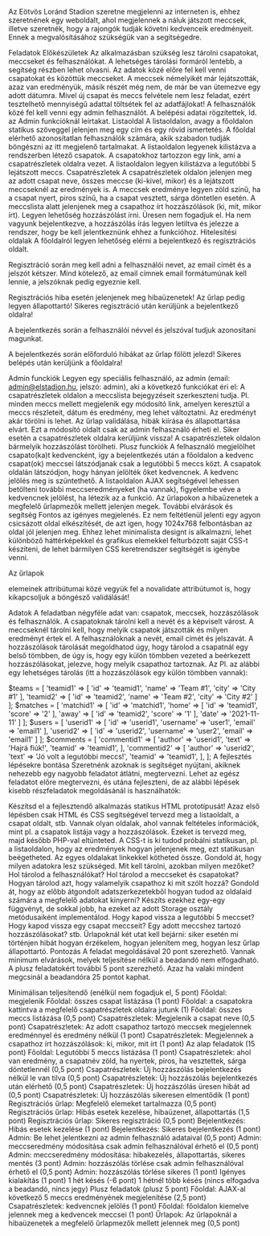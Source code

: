 Az Eötvös Loránd Stadion szeretne megjelenni az interneten is, ehhez szeretnének egy weboldalt, ahol megjelennek a náluk játszott meccsek, illetve szeretnék, hogy a rajongók tudják követni kedvenceik eredményeit. Ennek a megvalósításához szükségük van a segítségedre.

Feladatok
Előkészületek
Az alkalmazásban szükség lesz tárolni csapatokat, meccseket és felhasználókat. A lehetséges tárolási formáról lentebb, a segítség részben lehet olvasni.
Az adatok közé előre fel kell venni csapatokat és közöttük meccseket. A meccsek némelyikét már lejátszották, azaz van eredményük, másik részét még nem, de már be van ütemezve egy adott dátumra. Mivel új csapat és meccs felvétele nem lesz feladat, ezért tesztelhető mennyiségű adattal töltsétek fel az adatfájlokat!
A felhasználók közé fel kell venni egy admin felhasználót. A belépési adatai rögzítettek, ld. az Admin funkcióknál leírtakat.
Listaoldal
A listaoldalon, avagy a főoldalon statikus szöveggel jelenjen meg egy cím és egy rövid ismertetés.
A főoldal elérhető azonosítatlan felhasználók számára, akik szabadon tudják böngészni az itt megjelenő tartalmakat.
A listaoldalon legyenek kilistázva a rendszerben létező csapatok.
A csapatokhoz tartozzon egy link, ami a csapatrészletek oldalra vezet.
A listaoldalon legyen kilistázva a legutóbbi 5 lejátszott meccs.
Csapatrészletek
A csapatrészletek oldalon jelenjen meg az adott csapat neve, összes meccse (ki-kivel, mikor) és a lejátszott meccseknél az eredmények is.
A meccsek eredménye legyen zöld színű, ha a csapat nyert, piros színű, ha a csapat vesztett, sárga döntetlen esetén.
A meccslista alatt jelenjenek meg a csapathoz írt hozzászólások (ki, mit, mikor írt).
Legyen lehetőség hozzászólást írni. Üresen nem fogadjuk el.
Ha nem vagyunk bejelentkezve, a hozzászólás írás legyen letiltva és jelezze a rendszer, hogy be kell jelentkeznünk ehhez a funkcióhoz.
Hitelesítési oldalak
A főoldalról legyen lehetőség elérni a bejelentkező és regisztrációs oldalt.

Regisztráció során meg kell adni a felhasználói nevet, az email címét és a jelszót kétszer. Mind kötelező, az email címnek email formátumúnak kell lennie, a jelszóknak pedig egyeznie kell.

Regisztrációs hiba esetén jelenjenek meg hibaüzenetek! Az űrlap pedig legyen állapottartó! Sikeres regisztráció után kerüljünk a bejelentkező oldalra!

A bejelentkezés során a felhasználói névvel és jelszóval tudjuk azonosítani magunkat.

A bejelentkezés során előforduló hibákat az űrlap fölött jelezd! Sikeres belépés után kerüljünk a főoldalra!

Admin funckiók
Legyen egy speciális felhasználó, az admin (email: admin@elstadion.hu, jelszó: admin), aki a következő funkciókat éri el:
A csapatrészletek oldalon a meccslista bejegyzéseit szerkeszteni tudja. Pl. minden meccs mellett megjelenik egy módosító link, amelyen keresztül a meccs részleteit, dátum és eredmény, meg lehet változtatni. Az eredményt akár törölni is lehet. Az űrlap validálása, hibák kiírása és állapottartása elvárt. Ezt a módosító oldalt csak az admin felhasználó érheti el. Siker esetén a csapatrészletek oldalra kerüljünk vissza!
A csapatrészletek oldalon bármelyik hozzászólást törölheti.
Plusz funckiók
A felhasználó megjelölhet csapato(ka)t kedvencként, így a bejelentkezés után a főoldalon a kedvenc csapat(ok) meccsei látszódjanak csak a legutóbbi 5 meccs közt. A csapatok oldalán látszódjon, hogy hányan jelölték őket kedvencnek. A kedvenc jelölés meg is szüntethető.
A listaoldalon AJAX segítségével lehessen betölteni további meccseredményeket (ha vannak), figyelembe véve a kedvencnek jelölést, ha létezik az a funkció.
Az űrlapokon a hibaüzenetek a megfelelő űrlapmezők mellett jelenjen megek.
További elvárások és segítség
Fontos az igényes megjelenés. Ez nem feltétlenül jelenti egy agyon csicsázott oldal elkészítését, de azt igen, hogy 1024x768 felbontásban az oldal jól jelenjen meg. Ehhez lehet minimalista designt is alkalmazni, lehet különböző háttérképekkel és grafikus elemekkel felturbózott saját CSS-t készíteni, de lehet bármilyen CSS keretrendszer segítségét is igénybe venni.

Az űrlapok <form> elemeinek attribútumai közé vegyük fel a novalidate attribútumot is, hogy kikapcsoljuk a böngésző validálását!

<form action="" novalidate>
</form>
Adatok
A feladatban négyféle adat van: csapatok, meccsek, hozzászólások és felhasználók. A csapatoknak tárolni kell a nevét és a képviselt várost. A meccseknél tárolni kell, hogy melyik csapatok játszották és milyen eredményt értek el. A felhasználóknak a nevét, email címét és jelszavát. A hozzászólások tárolását megoldhatod úgy, hogy tárolod a csapatnál egy belső tömbben, de úgy is, hogy egy külön tömbben vezeted a beérkezett hozzászólásokat, jelezve, hogy melyik csapathoz tartoznak. Az Pl. az alábbi egy lehetséges tárolás (itt a hozzászólások egy külön tömbben vannak):

$teams = [
    'teamid1' => [
        'id' => 'teamid1',
        'name' => 'Team #1',
        'city' => 'City #1'
    ],
    'teamid2' => [
        'id' => 'teamid2',
        'name' => 'Team #2',
        'city' => 'City #2'
    ]
];
$matches = [
'matchid1' => [
'id' => 'matchid1',
'home' => [
'id' => 'teamid1',
'score' => '2'
],
'away' => [
'id' => 'teamid2',
'score' => '1'
],
'date' => '2021-11-11'
]
];
$users = [
    'userid1' => [
        'id' => 'userid1',
        'username' => 'user1',
        'email' => 'email1'
    ],
    'userid2' => [
        'id' => 'userid2',
        'username' => 'user2',
        'email' => 'email1'
    ]
];
$comments = [
'commentid1' => [
'author' => 'userid1',
'text' => 'Hajrá fiúk!',
'teamid' => 'teamid1',
],
'commentid2' => [
'author' => 'userid2',
'text' => 'Jó volt a legutóbbi meccs!',
'teamid' => 'teamid1',
],
];
A fejlesztés lépésekre bontása
Szeretnénk azoknak is segítséget nyújtani, akiknek nehezebb egy nagyobb feladatot átlátni, megtervezni. Lehet az egész feladatot előre megtervezni, és utána fejleszteni, de az alábbi lépések kisebb részfeladatok megoldásánál is használhatók:

Készítsd el a fejlesztendő alkalmazás statikus HTML prototípusát! Azaz első lépésben csak HTML és CSS segítségével tervezd meg a listaoldalt, a csapat oldalt, stb. Vannak olyan oldalak, ahol vannak feltételes információk, mint pl. a csapatok listája vagy a hozzászólások. Ezeket is tervezd meg, majd később PHP-val eltünteted. A CSS-t is ki tudod próbálni statikusan, pl. a listaoldalon, hogy az eredmények hogyan jelenjenek meg, ezt statikusan beégetheted. Az egyes oldalakat linkekkel kötheted össze.
Gondold át, hogy milyen adatokra lesz szükséged. Mit kell tárolni, azokban milyen mezőket?
Hol tárolod a felhasználókat?
Hol tárolod a meccseket és csapatokat?
Hogyan tárolod azt, hogy valamelyik csapathoz ki mit szólt hozzá?
Gondold át, hogy az előbb átgondolt adatszerkezetekből hogyan tudod az oldalaid számára a megfelelő adatokat kinyerni? Készíts ezekhez egy-egy függvényt, de sokkal jobb, ha ezeket az adott Storage osztály metódusaiként implementálod.
Hogy kapod vissza a legutóbbi 5 meccset?
Hogy kapod vissza egy csapat meccseit?
Egy adott meccshez tartozó hozzászólásokat?
stb.
Űrlapoknál két utat kell bejárni:
siker esetén mi történjen
hibát hogyan érzékelem, hogyan jelenítem meg, hogyan lesz űrlap állapottartó.
Pontozás
A feladat megoldásával 20 pont szerezhető. Vannak minimum elvárások, melyek teljesítése nélkül a beadandó nem elfogadható. A plusz feladatokért további 5 pont szerezhető. Azaz ha valaki mindent megcsinál a beadandóra 25 pontot kaphat.

Minimálisan teljesítendő (enélkül nem fogadjuk el, 5 pont)
Főoldal: megjelenik
Főoldal: összes csapat listázása (1 pont)
Főoldal: a csapatokra kattintva a megfelelő csapatrészletek oldalra jutunk (1)
Főoldal: összes meccs listázása (0,5 pont)
Csapatrészletek: Megjelenik a csapat neve (0,5 pont)
Csapatrészletek: Az adott csapathoz tartozó meccsek megjelennek eredménnyel és eredmény nélkül (1 pont)
Csapatrészletek: Megjelennek a csapathoz írt hozzászólások: ki, mikor, mit írt (1 pont)
Az alap feladatok (15 pont)
Főoldal: Legutóbbi 5 meccs listázása (1 pont)
Csapatrészletek: ahol van eredmény, a csapatnév zöld, ha nyertek, piros, ha vesztettek, sárga döntetlennél (0,5 pont)
Csapatrészletek: Új hozzászólás bejelentkezés nélkül le van tilva (0,5 pont)
Csapatrészletek: Új hozzászólás bejelentkezés után elérhető (0,5 pont)
Csapatrészletek: Új hozzászólás üresen hibát ad (0,5 pont)
Csapatrészletek: Új hozzászólás sikeresen elmentődik (1 pont)
Regisztrációs űrlap: Megfelelő elemeket tartalmazza (0,5 pont)
Regisztrációs űrlap: Hibás esetek kezelése, hibaüzenet, állapottartás (1,5 pont)
Regisztrációs űrlap: Sikeres regisztráció (0,5 pont)
Bejelentkezés: Hibás esetek kezelése (1 pont)
Bejelentkezés: Sikeres bejelentkezés (1 pont)
Admin: Be lehet jelentkezni az admin felhasználó adataival (0,5 pont)
Admin: meccseredmény módosítása csak admin felhasználóval érhető el (0,5 pont)
Admin: meccseredmény módosítása: hibakezelés, állapottartás, sikeres mentés (3 pont)
Admin: hozzászólás törlése csak admin felhasználóval érhető el (0,5 pont)
Admin: hozzászólás törlése sikeres (1 pont)
Igényes kialakítás (1 pont)
1 hét késés (-6 pont)
1 hétnél több késés (nincs elfogadva a beadandó, nincs jegy)
Plusz feladatok (plusz 5 pont)
Főoldal: AJAX-al következő 5 meccs eredményének megjelenítése (2,5 pont)
Csapatrészletek: kedvencnek jelölés (1 pont)
Főoldal: főoldalon kiemelve jelennek meg a kedvencek meccsei (1 pont)
Űrlapok: Az űrlapoknál a hibaüzenetek a megfelelő űrlapmezők mellett jelennek meg (0,5 pont)
